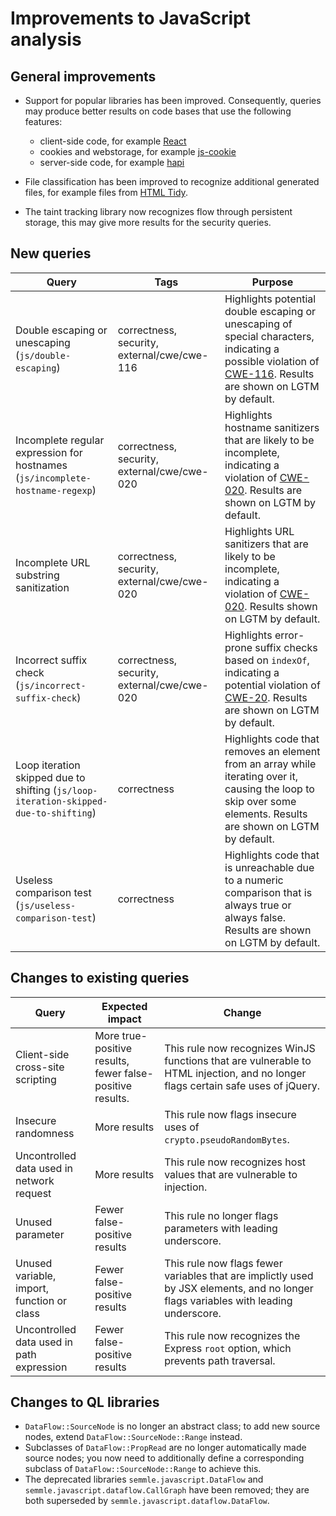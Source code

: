 # Improvements to JavaScript analysis

## General improvements

* Support for popular libraries has been improved. Consequently, queries may produce better results on code bases that use the following features:
  - client-side code, for example [React](https://reactjs.org/)
  - cookies and webstorage, for example [js-cookie](https://github.com/js-cookie/js-cookie)
  - server-side code, for example [hapi](https://hapijs.com/)
* File classification has been improved to recognize additional generated files, for example files from [HTML Tidy](html-tidy.org).

* The taint tracking library now recognizes flow through persistent storage, this may give more results for the security queries. 

## New queries

| **Query**                                     | **Tags**                                             | **Purpose**                                                                                                                                                                 |
|-----------------------------------------------|------------------------------------------------------|-----------------------------------------------------------------------------------------------------------------------------------------------------------------------------|
| Double escaping or unescaping (`js/double-escaping`) | correctness, security, external/cwe/cwe-116 | Highlights potential double escaping or unescaping of special characters, indicating a possible violation of [CWE-116](https://cwe.mitre.org/data/definitions/116.html). Results are shown on LGTM by default. |
| Incomplete regular expression for hostnames (`js/incomplete-hostname-regexp`) | correctness, security, external/cwe/cwe-020 |  Highlights hostname sanitizers that are likely to be incomplete, indicating a violation of [CWE-020](https://cwe.mitre.org/data/definitions/20.html). Results are shown on LGTM by default.|
| Incomplete URL substring sanitization | correctness, security, external/cwe/cwe-020 | Highlights URL sanitizers that are likely to be incomplete, indicating a violation of [CWE-020](https://cwe.mitre.org/data/definitions/20.html). Results shown on LGTM by default. |
| Incorrect suffix check (`js/incorrect-suffix-check`) | correctness, security, external/cwe/cwe-020 | Highlights error-prone suffix checks based on `indexOf`, indicating a potential violation of [CWE-20](https://cwe.mitre.org/data/definitions/20.html). Results are shown on LGTM by default. |
| Loop iteration skipped due to shifting (`js/loop-iteration-skipped-due-to-shifting`) | correctness | Highlights code that removes an element from an array while iterating over it, causing the loop to skip over some elements. Results are shown on LGTM by default. |
| Useless comparison test (`js/useless-comparison-test`) | correctness | Highlights code that is unreachable due to a numeric comparison that is always true or always false. Results are shown on LGTM by default. |

## Changes to existing queries

| **Query**                                  | **Expected impact**          | **Change**                                                                   |
|--------------------------------------------|------------------------------|------------------------------------------------------------------------------|
| Client-side cross-site scripting           | More true-positive results, fewer false-positive results.                 | This rule now recognizes WinJS functions that are vulnerable to HTML injection, and no longer flags certain safe uses of jQuery. |
| Insecure randomness | More results | This rule now flags insecure uses of `crypto.pseudoRandomBytes`. |
| Uncontrolled data used in network request  | More results                 | This rule now recognizes host values that are vulnerable to injection. |
| Unused parameter                           | Fewer false-positive results | This rule no longer flags parameters with leading underscore. |
| Unused variable, import, function or class | Fewer false-positive results | This rule now flags fewer variables that are implictly used by JSX elements, and no longer flags variables with leading underscore. |
| Uncontrolled data used in path expression | Fewer false-positive results | This rule now recognizes the Express `root` option, which prevents path traversal. |

## Changes to QL libraries

* `DataFlow::SourceNode` is no longer an abstract class; to add new source nodes, extend `DataFlow::SourceNode::Range` instead.
* Subclasses of `DataFlow::PropRead` are no longer automatically made source nodes; you now need to additionally define a corresponding subclass of `DataFlow::SourceNode::Range` to achieve this.
* The deprecated libraries `semmle.javascript.DataFlow` and `semmle.javascript.dataflow.CallGraph` have been removed; they are both superseded by `semmle.javascript.dataflow.DataFlow`.
